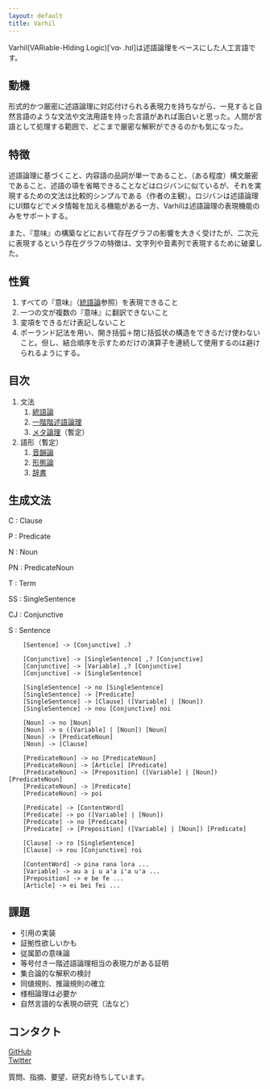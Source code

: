 ```yaml
---
layout: default
title: Varhil
---
```


Varhil(VARiable-HIding Logic)[ˈvɑ˞ .hɪl]は述語論理をベースにした人工言語です。

## 動機
形式的かつ厳密に述語論理に対応付けられる表現力を持ちながら、一見すると自然言語のような文法や文法用語を持った言語があれば面白いと思った。人間が言語として処理する範囲で、どこまで厳密な解釈ができるのかも気になった。

## 特徴

述語論理に基づくこと、内容語の品詞が単一であること、（ある程度）構文厳密であること、述語の項を省略できることなどはロジバンに似ているが、それを実現するための文法は比較的シンプルである（作者の主観）。ロジバンは述語論理にUI類などでメタ情報を加える機能がある一方、Varhilは述語論理の表現機能のみをサポートする。

また、『意味』の構築などにおいて存在グラフの影響を大きく受けたが、二次元に表現するという存在グラフの特徴は、文字列や音素列で表現するために破棄した。

## 性質

1. すべての『意味』（[統語論](syntax)参照）を表現できること
2. 一つの文が複数の『意味』に翻訳できないこと
3. 変項をできるだけ表記しないこと
4. ポーランド記法を用い、開き括弧＋閉じ括弧状の構造をできるだけ使わないこと。但し、結合順序を示すためだけの演算子を連続して使用するのは避けられるようにする。

## 目次

1. 文法
    1. [統語論](grammer/syntax)
    2. [一階階述語論理](grammer/first-order-logic)
    3. [メタ論理](grammer/meta-logic)（暫定）
2. 語形（暫定）
    1. [音韻論](lexicology/phonology)
    2. [形態論](lexicology/morphology)
    2. [辞書](lexicology/dictionaly)


## 生成文法

C
: Clause

P
: Predicate

N
: Noun

PN
: PredicateNoun

T
: Term

SS
: SingleSentence

CJ
: Conjunctive

S
: Sentence

```
    [Sentence] -> [Conjunctive] .?

    [Conjunctive] -> [SingleSentence] ,? [Conjunctive]
    [Conjunctive] -> [Variable] ,? [Conjunctive]
    [Conjunctive] -> [SingleSentence]

    [SingleSentence] -> no [SingleSentence]
    [SingleSentence] -> [Predicate]
    [SingleSentence] -> [Clause] ([Variable] | [Noun])
    [SingleSentence] -> nou [Conjunctive] noi

    [Noun] -> no [Noun]
    [Noun] -> o ([Variable] | [Noun]) [Noun]
    [Noun] -> [PredicateNoun]
    [Noun] -> [Clause]

    [PredicateNoun] -> no [PredicateNoun]
    [PredicateNoun] -> [Article] [Predicate]
    [PredicateNoun] -> [Preposition] ([Variable] | [Noun]) [PredicateNoun]
    [PredicateNoun] -> [Predicate]
    [PredicateNoun] -> poi

    [Predicate] -> [ContentWord]
    [Predicate] -> po ([Variable] | [Noun])
    [Predicate] -> no [Predicate]
    [Predicate] -> [Preposition] ([Variable] | [Noun]) [Predicate]

    [Clause] -> ro [SingleSentence]
    [Clause] -> rou [Conjunctive] roi

    [ContentWord] -> pina rana lora ...
    [Variable] -> au a i u a'a i'a u'a ...
    [Preposition] -> e be fe ...
    [Article] -> ei bei fei ...
```

## 課題  

* 引用の実装
* 証拠性欲しいかも
* 従属節の意味論
* 等号付き一階述語論理相当の表現力がある証明
* 集合論的な解釈の検討
* 同値規則、推論規則の確立
* 様相論理は必要か
* 自然言語的な表現の研究（法など）

## コンタクト

[GitHub](https://github.com/hedalu244/varhil)  
[Twitter](https://twitter.com/hedalu244)


質問、指摘、要望、研究お待ちしています。
